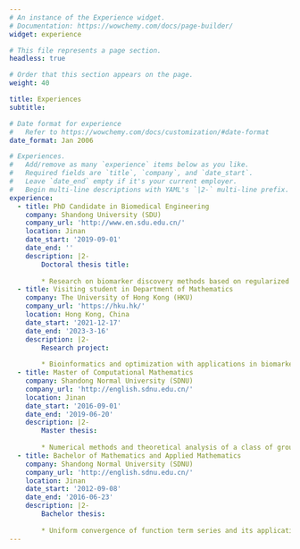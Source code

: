 ```yaml
---
# An instance of the Experience widget.
# Documentation: https://wowchemy.com/docs/page-builder/
widget: experience

# This file represents a page section.
headless: true

# Order that this section appears on the page.
weight: 40

title: Experiences
subtitle:

# Date format for experience
#   Refer to https://wowchemy.com/docs/customization/#date-format
date_format: Jan 2006

# Experiences.
#   Add/remove as many `experience` items below as you like.
#   Required fields are `title`, `company`, and `date_start`.
#   Leave `date_end` empty if it's your current employer.
#   Begin multi-line descriptions with YAML's `|2-` multi-line prefix.
experience:
  - title: PhD Candidate in Biomedical Engineering
    company: Shandong University (SDU) 
    company_url: 'http://www.en.sdu.edu.cn/'
    location: Jinan
    date_start: '2019-09-01'
    date_end: ''
    description: |2-
        Doctoral thesis title:
        
        * Research on biomarker discovery methods based on regularized feature selection
  - title: Visiting student in Department of Mathematics
    company: The University of Hong Kong (HKU) 
    company_url: 'https://hku.hk/'
    location: Hong Kong, China
    date_start: '2021-12-17'
    date_end: '2023-3-16'
    description: |2-
        Research project: 
        
        * Bioinformatics and optimization with applications in biomarker discovery and feature selection
  - title: Master of Computational Mathematics
    company: Shandong Normal University (SDNU) 
    company_url: 'http://english.sdnu.edu.cn/'
    location: Jinan
    date_start: '2016-09-01'
    date_end: '2019-06-20'
    description: |2-
        Master thesis:
        
        * Numerical methods and theoretical analysis of a class of groundwater pollution problems
  - title: Bachelor of Mathematics and Applied Mathematics
    company: Shandong Normal University (SDNU) 
    company_url: 'http://english.sdnu.edu.cn/'
    location: Jinan
    date_start: '2012-09-08'
    date_end: '2016-06-23'
    description: |2-
        Bachelor thesis:
        
        * Uniform convergence of function term series and its applications	
---
```

